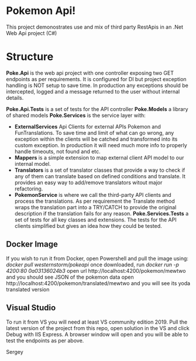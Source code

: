 # Pokemon Api!

This project demonostrates use and mix of third party RestApis in an .Net Web Api project (C#)


# Structure

**Poke.Api** is the web api project with one controller exposing two GET endpoints as per requirements. It is configured for DI but project exception handling is NOT setup to save time. In production any exceptions should be intercepted, logged and a message returned to the user without internal details.

**Poke.Api.Tests** is a set of tests for the API controller
**Poke.Models** a library of shared models
**Poke.Services** is the service layer with:

 - **ExternalServices** Api Clients for external APIs Pokemon and FunTranslations. To save time and limit of what can go wrong, any exception within the clients will be catched and transformed into its custom exception. In production it will need much more info to properly handle timeouts, not found and etc.
 - **Mappers** is a simple extension to map external client API model to our internal model.
 - **Translators** is a set of translator classes that provide a way to check if any of them can translate based on defined conditions and translate. It provides an easy way to add/remove translators witout major refactoring.
 - **PokemonService** is where we call the third-party API clients and process the translations. As per requirement the Translate method wraps the translation part into a TRY/CATCH to provide the original description if the translation fails for any reason. 
**Poke.Services.Tests** a set of tests for all key classes and extensions. The tests for the API clients simplified but gives an idea how they could be tested.


## Docker Image

If you wish to run it from Docker, open Powershell and pull the image using:
*docker pull westernstorm/pokeapi*
once downloaded, run *docker run -p 4200:80 0a03136024b3*
open url http://localhost:4200/pokemon/mewtwo
and you should see JSON of the pokemon data
open http://localhost:4200/pokemon/translated/mewtwo 
and you will see its yoda translated version

## Visual Studio
To run it from VS you will need at least VS community edition 2019. Pull the latest version of the project from this repo, open solution in the VS and click Debug with IIS Express. A browser window will open and you will be able to test the endpoints as per above.

Sergey